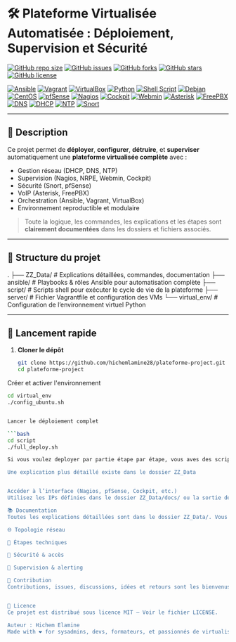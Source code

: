 # 🛠️ Plateforme Virtualisée Automatisée : Déploiement, Supervision et Sécurité

[![GitHub repo size](https://img.shields.io/github/repo-size/hichemlamine28/plateforme-project?style=flat-square)](https://github.com/hichemlamine28/nom-du-repo)
[![GitHub issues](https://img.shields.io/github/issues/hichemlamine28/plateforme-project?style=flat-square)](https://github.com/hichemlamine28/nom-du-repo/issues)
[![GitHub forks](https://img.shields.io/github/forks/hichemlamine28/plateforme-project?style=flat-square)](https://github.com/hichemlamine28/nom-du-repo/network)
[![GitHub stars](https://img.shields.io/github/stars/hichemlamine28/plateforme-project?style=flat-square)](https://github.com/hichemlamine28/nom-du-repo/stargazers)
[![GitHub license](https://img.shields.io/github/license/hichemlamine28/plateforme-project?style=flat-square)](LICENSE)

<!-- Technologies -->
[![Ansible](https://img.shields.io/badge/Ansible-EE0000?style=flat-square&logo=ansible&logoColor=white)](https://www.ansible.com/)
[![Vagrant](https://img.shields.io/badge/Vagrant-1563FF?style=flat-square&logo=vagrant&logoColor=white)](https://www.vagrantup.com/)
[![VirtualBox](https://img.shields.io/badge/VirtualBox-183A61?style=flat-square&logo=virtualbox&logoColor=white)](https://www.virtualbox.org/)
[![Python](https://img.shields.io/badge/Python-3776AB?style=flat-square&logo=python&logoColor=white)](https://www.python.org/)
[![Shell Script](https://img.shields.io/badge/Shell-Bash-4EAA25?style=flat-square&logo=gnu-bash&logoColor=white)](https://www.gnu.org/software/bash/)
[![Debian](https://img.shields.io/badge/Debian-A81D33?style=flat-square&logo=debian&logoColor=white)](https://www.debian.org/)
[![CentOS](https://img.shields.io/badge/CentOS-262577?style=flat-square&logo=centos&logoColor=white)](https://www.centos.org/)
[![pfSense](https://img.shields.io/badge/pfSense-1D365D?style=flat-square&logo=pfsense&logoColor=white)](https://www.pfsense.org/)
[![Nagios](https://img.shields.io/badge/Nagios-000000?style=flat-square&logo=nagios&logoColor=white)](https://www.nagios.org/)
[![Cockpit](https://img.shields.io/badge/Cockpit-001F3F?style=flat-square)](https://cockpit-project.org/)
[![Webmin](https://img.shields.io/badge/Webmin-2D76B9?style=flat-square)](https://www.webmin.com/)
[![Asterisk](https://img.shields.io/badge/Asterisk-FF7A24?style=flat-square)](https://www.asterisk.org/)
[![FreePBX](https://img.shields.io/badge/FreePBX-009444?style=flat-square)](https://www.freepbx.org/)
[![DNS](https://img.shields.io/badge/DNS-BIND9-blue?style=flat-square)](https://www.isc.org/bind/)
[![DHCP](https://img.shields.io/badge/DHCP-Server-lightgrey?style=flat-square)]()
[![NTP](https://img.shields.io/badge/NTP-TimeSync-informational?style=flat-square)]()
[![Snort](https://img.shields.io/badge/Snort-DA1F26?style=flat-square)](https://www.snort.org/)

---

## 📘 Description

Ce projet permet de **déployer**, **configurer**, **détruire**, et **superviser** automatiquement une **plateforme virtualisée complète** avec :

- Gestion réseau (DHCP, DNS, NTP)
- Supervision (Nagios, NRPE, Webmin, Cockpit)
- Sécurité (Snort, pfSense)
- VoIP (Asterisk, FreePBX)
- Orchestration (Ansible, Vagrant, VirtualBox)
- Environnement reproductible et modulaire

> Toute la logique, les commandes, les explications et les étapes sont **clairement documentées** dans les dossiers et fichiers associés.

---

## 📁 Structure du projet

.
├── ZZ_Data/ # Explications détaillées, commandes, documentation
├── ansible/ # Playbooks & rôles Ansible pour automatisation complète
├── script/ # Scripts shell pour exécuter le cycle de vie de la plateforme
├── server/ # Fichier Vagrantfile et configuration des VMs
└── virtual_env/ # Configuration de l’environnement virtuel Python


---

## 🚀 Lancement rapide

1. **Cloner le dépôt**
   ```bash
   git clone https://github.com/hichemlamine28/plateforme-project.git
   cd plateforme-project

Créer et activer l'environnement

```bash
cd virtual_env
./config_ubuntu.sh


Lancer le déploiement complet

```bash
cd script
./full_deploy.sh

Si vous voulez deployer par partie étape par étape, vous aves des scripts séparés appelant le splaybooks ansible, sinon deployer via ansible directement, l'inventaire est dynamique.

Une explication plus détaillé existe dans le dossier ZZ_Data


Accéder à l’interface (Nagios, pfSense, Cockpit, etc.)
Utilisez les IPs définies dans le dossier ZZ_Data/docs/ ou la sortie des playbooks

📚 Documentation
Toutes les explications détaillées sont dans le dossier ZZ_Data/. Vous y trouverez :

🌐 Topologie réseau

🔧 Étapes techniques

🔐 Sécurité & accès

📡 Supervision & alerting

🤝 Contribution
Contributions, issues, discussions, idées et retours sont les bienvenus !


📄 Licence
Ce projet est distribué sous licence MIT — Voir le fichier LICENSE.

Auteur : Hichem Elamine
Made with ❤️ for sysadmins, devs, formateurs, et passionnés de virtualisation
